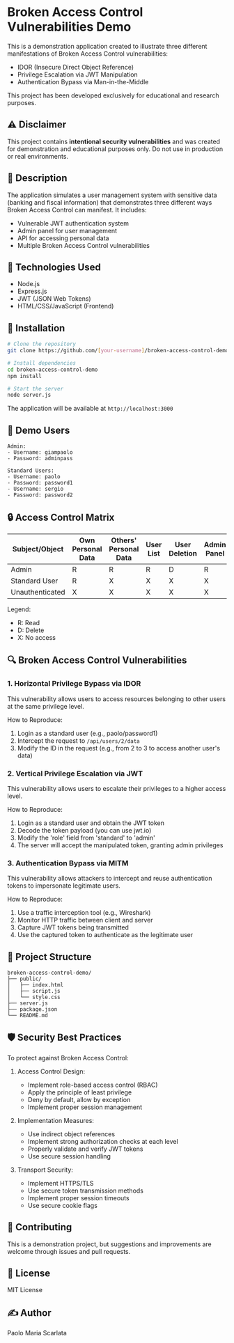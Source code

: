 # Broken Access Control Vulnerabilities Demo

This is a demonstration application created to illustrate three different manifestations of Broken Access Control vulnerabilities:
- IDOR (Insecure Direct Object Reference)
- Privilege Escalation via JWT Manipulation
- Authentication Bypass via Man-in-the-Middle

This project has been developed exclusively for educational and research purposes.

## ⚠️ Disclaimer
This project contains **intentional security vulnerabilities** and was created for demonstration and educational purposes only. Do not use in production or real environments.

## 📝 Description
The application simulates a user management system with sensitive data (banking and fiscal information) that demonstrates three different ways Broken Access Control can manifest. It includes:
* Vulnerable JWT authentication system
* Admin panel for user management
* API for accessing personal data
* Multiple Broken Access Control vulnerabilities

## 🔧 Technologies Used
* Node.js
* Express.js
* JWT (JSON Web Tokens)
* HTML/CSS/JavaScript (Frontend)

## 🚀 Installation
```bash
# Clone the repository
git clone https://github.com/[your-username]/broken-access-control-demo

# Install dependencies
cd broken-access-control-demo
npm install

# Start the server
node server.js
```

The application will be available at `http://localhost:3000`

## 👥 Demo Users
```
Admin:
- Username: giampaolo
- Password: adminpass

Standard Users:
- Username: paolo
- Password: password1
- Username: sergio
- Password: password2
```

## 🔒 Access Control Matrix
Subject/Object | Own Personal Data | Others' Personal Data | User List | User Deletion | Admin Panel
---------------|------------------|---------------------|-----------|---------------|-------------
Admin          | R                | R                   | R         | D             | R
Standard User  | R                | X                   | X         | X             | X
Unauthenticated| X                | X                   | X         | X             | X

Legend:
* R: Read
* D: Delete
* X: No access

## 🔍 Broken Access Control Vulnerabilities

### 1. Horizontal Privilege Bypass via IDOR
This vulnerability allows users to access resources belonging to other users at the same privilege level.

How to Reproduce:
1. Login as a standard user (e.g., paolo/password1)
2. Intercept the request to `/api/users/2/data`
3. Modify the ID in the request (e.g., from 2 to 3 to access another user's data)

### 2. Vertical Privilege Escalation via JWT
This vulnerability allows users to escalate their privileges to a higher access level.

How to Reproduce:
1. Login as a standard user and obtain the JWT token
2. Decode the token payload (you can use jwt.io)
3. Modify the 'role' field from 'standard' to 'admin'
4. The server will accept the manipulated token, granting admin privileges

### 3. Authentication Bypass via MITM
This vulnerability allows attackers to intercept and reuse authentication tokens to impersonate legitimate users.

How to Reproduce:
1. Use a traffic interception tool (e.g., Wireshark)
2. Monitor HTTP traffic between client and server
3. Capture JWT tokens being transmitted
4. Use the captured token to authenticate as the legitimate user

## 📁 Project Structure
```
broken-access-control-demo/
├── public/
│   ├── index.html
│   ├── script.js
│   └── style.css
├── server.js
├── package.json
└── README.md
```

## 🛡️ Security Best Practices
To protect against Broken Access Control:

1. Access Control Design:
   * Implement role-based access control (RBAC)
   * Apply the principle of least privilege
   * Deny by default, allow by exception
   * Implement proper session management

2. Implementation Measures:
   * Use indirect object references
   * Implement strong authorization checks at each level
   * Properly validate and verify JWT tokens
   * Use secure session handling

3. Transport Security:
   * Implement HTTPS/TLS
   * Use secure token transmission methods
   * Implement proper session timeouts
   * Use secure cookie flags

## 👥 Contributing
This is a demonstration project, but suggestions and improvements are welcome through issues and pull requests.

## 📄 License
MIT License

## ✍️ Author
Paolo Maria Scarlata
